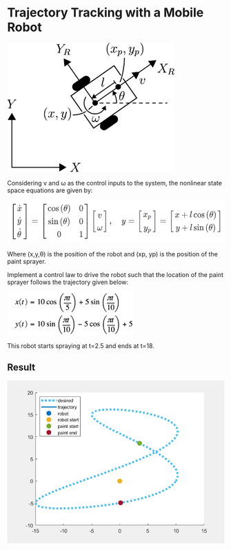 # Trajectory Tracking with a Mobile Robot

<img src="robot_figure.png" height="300">

Considering  v  and  ω  as the control inputs to the system, the nonlinear state space equations are given by:

<img src="formula.png" height="100">

Where  (x,y,θ)  is the position of the robot and  (xp, yp)  is the position of the paint sprayer.

Implement a control law to drive the robot such that the location of the paint sprayer follows the trajectory given below:

<img src="desired_path.png" height="100">

This robot starts spraying at t=2.5 and ends at t=18.

## Result
<img src="mobile_path.png">
